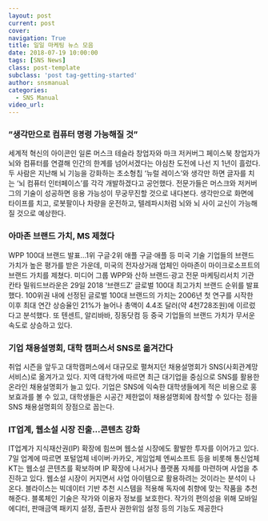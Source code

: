 ```yaml
---
layout: post
current: post
cover:  
navigation: True
title: 일일 마케팅 뉴스 모음
date: 2018-07-19 10:00:00
tags: [SNS News]
class: post-template
subclass: 'post tag-getting-started'
author: snsmanual
categories:
  - SNS Manual
video_url: 
---
```


### **”생각만으로 컴퓨터 명령 가능해질 것”**

세계적 혁신의 아이콘인 일론 머스크 테슬라 창업자와 마크 저커버그 페이스북 창업자가 뇌와 컴퓨터를
연결해 인간의 한계를 넘어서겠다는 야심찬 도전에 나선 지 1년이 흘렀다.
두 사람은 지난해 뇌 기능을 강화하는 초소형칩 ‘뉴럴 레이스’와 생각만 하면 글자를 치는
‘뇌 컴퓨터 인터페이스’를 각각 개발하겠다고 공언했다.
전문가들은 머스크와 저커버그의 기술이 성공하면 응용 가능성이 무궁무진할 것으로 내다본다.
생각만으로 화면에 타이프를 치고, 로봇팔이나 차량을 운전하고, 텔레파시처럼 뇌와 뇌 사이 교신이 가능해질 것으로 예상한다.


### **아마존 브랜드 가치, MS 제쳤다**

WPP 100대 브랜드 발표…1위 구글·2위 애플
구글·애플 등 미국 기술 기업들의 브랜드 가치가 높은 평가를 받은 가운데,
미국의 전자상거래 업체인 아마존이 마이크로소프트의 브랜드 가치를 제쳤다.
미디어 그룹 WPP와 산하 브랜드·광고 전문 마케팅리서치 기관 칸타 밀워드브라운은
29일 2018 ‘브랜드Z’ 글로벌 100대 최고가치 브랜드 순위를 발표했다.
100위권 내에 선정된 글로벌 100대 브랜드의 가치는 2006년 첫 연구를 시작한 이후
최대 연간 상승율인 21%가 늘어나 총액이 4.4조 달러(약 4천728조원)에 이르렀다고 분석했다.
또 텐센트, 알리바바, 징동닷컴 등 중국 기업들의 브랜드 가치가 무서운 속도로 상승하고 있다.


### **기업 채용설명회, 대학 캠퍼스서 SNS로 옮겨간다**

취업 시즌을 앞두고 대학캠퍼스에서 대규모로 펼쳐지던 채용설명회가 SNS(사회관계망서비스)로 옮겨가고 있다.
지역 대학가에 따르면 최근 대기업을 중심으로 SNS를 활용한 온라인 채용설명회가 늘고 있다.
기업은 SNS에 익숙한 대학생들에게 적은 비용으로 홍보효과를 볼 수 있고,
대학생들은 시공간 제한없이 채용설명회에 참석할 수 있다는 점을 SNS 채용설명회의 장점으로 꼽는다.


### **IT업계, 웹소설 시장 진출…콘텐츠 강화**

IT업계가 지식재산권(IP) 확장에 힘쓰며 웹소설 시장에도 활발한 투자를 이어가고 있다.
7일 업계에 따르면 포털업체 네이버·카카오, 게임업체 엔씨소프트 등을 비롯해 통신업체 KT는
웹소설 콘텐츠를 확보하며 IP 확장에 나서거나 플랫폼 자체를 마련하며 사업을 추진하고 있다.
웹소설 시장이 커지면서 사업 아이템으로 활용하려는 것이라는 분석이 나온다.
블라이스는 빅데이터 기반 추천 시스템을 적용해 독자에 취향에 맞는 작품을 추천해준다.
블록체인 기술은 작가와 이용자 정보를 보호한다. 작가의 편의성을 위해 모바일 에디터, 판매금액 패키지 설정, 출판사 권한위임 설정 등의 기능도 제공한다